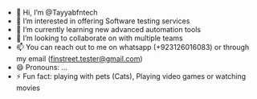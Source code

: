 - 👋 Hi, I’m @Tayyabfntech
- 👀 I’m interested in offering Software testing services
- 🌱 I’m currently learning new advanced automation tools
- 💞️ I’m looking to collaborate on with multiple teams
- 📫 You can reach out to me on whatsapp (+923126016083) or through my email (finstreet.tester@gmail.com)
- 😄 Pronouns: ...
- ⚡ Fun fact: playing with pets (Cats), Playing video games or watching movies

<!---
Tayyabfntech/Tayyabfntech is a ✨ special ✨ repository because its `README.md` (this file) appears on your GitHub profile.
You can click the Preview link to take a look at your changes.
--->

